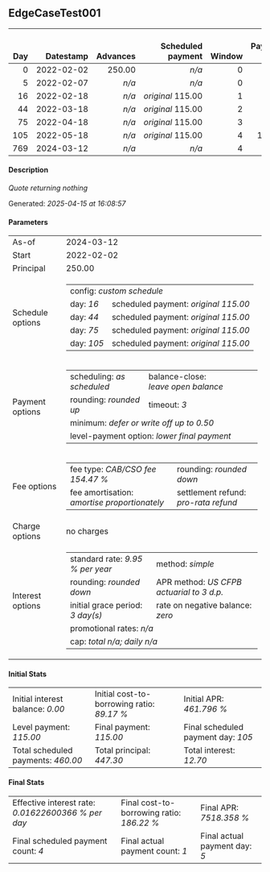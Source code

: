 <h2>EdgeCaseTest001</h2><table><thead style="vertical-align: bottom;"><th style="text-align: right;">Day</th><th style="text-align: right;">Datestamp</th><th style="text-align: right;">Advances</th><th style="text-align: right;">Scheduled payment</th><th style="text-align: right;">Window</th><th style="text-align: right;">Payment due</th><th style="text-align: right;">Actual payments</th><th style="text-align: right;">Generated payment</th><th style="text-align: right;">Net effect</th><th style="text-align: right;">Payment status</th><th style="text-align: right;">Balance status</th><th style="text-align: right;">Simple interest</th><th style="text-align: right;">New interest</th><th style="text-align: right;">New charges</th><th style="text-align: right;">Principal portion</th><th style="text-align: right;">Fee portion</th><th style="text-align: right;">Interest portion</th><th style="text-align: right;">Charges portion</th><th style="text-align: right;">Fee refund</th><th style="text-align: right;">Principal balance</th><th style="text-align: right;">Fee balance</th><th style="text-align: right;">Interest balance</th><th style="text-align: right;">Charges balance</th><th style="text-align: right;">Settlement figure</th><th style="text-align: right;">Fee refund if&nbsp;settled</th></thead><tr style="text-align: right;"><td class="ci00">0</td><td class="ci01" style="white-space: nowrap;">2022-02-02</td><td class="ci02">250.00</td><td class="ci03" style="white-space: nowrap;"><i>n/a<i></td><td class="ci04">0</td><td class="ci05">0.00</td><td class="ci06"><i>n/a</i></td><td class="ci07"><i>n/a</i></td><td class="ci08">0.00</td><td class="ci09"><i>none&nbsp;scheduled</i></td><td class="ci10">open</td><td class="ci13">0.0000</td><td class="ci14">0.0000</td><td class="ci15"><i>n/a</i></td><td class="ci16">0.00</td><td class="ci17">0.00</td><td class="ci18">0.00</td><td class="ci19">0.00</td><td class="ci20">0.00</td><td class="ci21">250.00</td><td class="ci22">386.17</td><td class="ci23">0.0000</td><td class="ci24">0.00</td><td class="ci25">636.17</td><td class="ci26">386.17</td></tr><tr style="text-align: right;"><td class="ci00">5</td><td class="ci01" style="white-space: nowrap;">2022-02-07</td><td class="ci02"><i>n/a</i></td><td class="ci03" style="white-space: nowrap;"><i>n/a<i></td><td class="ci04">0</td><td class="ci05">0.00</td><td class="ci06"><i>confirmed</i>&nbsp;260.00</td><td class="ci07"><i>n/a</i></td><td class="ci08">260.00</td><td class="ci09"><i>extra&nbsp;payment</i></td><td class="ci10">open</td><td class="ci13">0.8671</td><td class="ci14">0.8671</td><td class="ci15"><i>n/a</i></td><td class="ci16">101.83</td><td class="ci17">157.31</td><td class="ci18">0.86</td><td class="ci19">0.00</td><td class="ci20">367.79</td><td class="ci21">148.17</td><td class="ci22">228.86</td><td class="ci23">0.0000</td><td class="ci24">0.00</td><td class="ci25">9.24</td><td class="ci26">367.79</td></tr><tr style="text-align: right;"><td class="ci00">16</td><td class="ci01" style="white-space: nowrap;">2022-02-18</td><td class="ci02"><i>n/a</i></td><td class="ci03" style="white-space: nowrap;"><i>original</i> 115.00</td><td class="ci04">1</td><td class="ci05">0.00</td><td class="ci06"><i>n/a</i></td><td class="ci07"><i>n/a</i></td><td class="ci08">0.00</td><td class="ci09"><i>nothing&nbsp;due</i></td><td class="ci10">open</td><td class="ci13">1.1306</td><td class="ci14">1.1306</td><td class="ci15"><i>n/a</i></td><td class="ci16">0.00</td><td class="ci17">0.00</td><td class="ci18">0.00</td><td class="ci19">0.00</td><td class="ci20">327.33</td><td class="ci21">148.17</td><td class="ci22">228.86</td><td class="ci23">1.1306</td><td class="ci24">0.00</td><td class="ci25">50.83</td><td class="ci26">327.33</td></tr><tr style="text-align: right;"><td class="ci00">44</td><td class="ci01" style="white-space: nowrap;">2022-03-18</td><td class="ci02"><i>n/a</i></td><td class="ci03" style="white-space: nowrap;"><i>original</i> 115.00</td><td class="ci04">2</td><td class="ci05">0.00</td><td class="ci06"><i>n/a</i></td><td class="ci07"><i>n/a</i></td><td class="ci08">0.00</td><td class="ci09"><i>nothing&nbsp;due</i></td><td class="ci10">open</td><td class="ci13">2.8778</td><td class="ci14">2.8778</td><td class="ci15"><i>n/a</i></td><td class="ci16">0.00</td><td class="ci17">0.00</td><td class="ci18">0.00</td><td class="ci19">0.00</td><td class="ci20">224.35</td><td class="ci21">148.17</td><td class="ci22">228.86</td><td class="ci23">4.0084</td><td class="ci24">0.00</td><td class="ci25">156.68</td><td class="ci26">224.35</td></tr><tr style="text-align: right;"><td class="ci00">75</td><td class="ci01" style="white-space: nowrap;">2022-04-18</td><td class="ci02"><i>n/a</i></td><td class="ci03" style="white-space: nowrap;"><i>original</i> 115.00</td><td class="ci04">3</td><td class="ci05">85.00</td><td class="ci06"><i>n/a</i></td><td class="ci07"><i>n/a</i></td><td class="ci08">0.00</td><td class="ci09"><i>missed&nbsp;payment</i></td><td class="ci10">open</td><td class="ci13">3.1862</td><td class="ci14">3.1862</td><td class="ci15"><i>n/a</i></td><td class="ci16">0.00</td><td class="ci17">0.00</td><td class="ci18">0.00</td><td class="ci19">0.00</td><td class="ci20">110.34</td><td class="ci21">148.17</td><td class="ci22">228.86</td><td class="ci23">7.1946</td><td class="ci24">0.00</td><td class="ci25">273.88</td><td class="ci26">110.34</td></tr><tr style="text-align: right;"><td class="ci00">105</td><td class="ci01" style="white-space: nowrap;">2022-05-18</td><td class="ci02"><i>n/a</i></td><td class="ci03" style="white-space: nowrap;"><i>original</i> 115.00</td><td class="ci04">4</td><td class="ci05">115.00</td><td class="ci06"><i>n/a</i></td><td class="ci07"><i>n/a</i></td><td class="ci08">0.00</td><td class="ci09"><i>paid&nbsp;later&nbsp;in&nbsp;full</i></td><td class="ci10">open</td><td class="ci13">3.0834</td><td class="ci14">3.0834</td><td class="ci15"><i>n/a</i></td><td class="ci16">0.00</td><td class="ci17">0.00</td><td class="ci18">0.00</td><td class="ci19">0.00</td><td class="ci20">0.00</td><td class="ci21">148.17</td><td class="ci22">228.86</td><td class="ci23">10.2779</td><td class="ci24">0.00</td><td class="ci25">387.30</td><td class="ci26">0.00</td></tr><tr style="text-align: right;"><td class="ci00">769</td><td class="ci01" style="white-space: nowrap;">2024-03-12</td><td class="ci02"><i>n/a</i></td><td class="ci03" style="white-space: nowrap;"><i>n/a<i></td><td class="ci04">4</td><td class="ci05">0.00</td><td class="ci06"><i>n/a</i></td><td class="ci07">455.55</td><td class="ci08">455.55</td><td class="ci09"><i>generated</i></td><td class="ci10">closed</td><td class="ci13">68.2455</td><td class="ci14">68.2455</td><td class="ci15"><i>n/a</i></td><td class="ci16">148.17</td><td class="ci17">228.86</td><td class="ci18">78.52</td><td class="ci19">0.00</td><td class="ci20">0.00</td><td class="ci21">0.00</td><td class="ci22">0.00</td><td class="ci23">0.0000</td><td class="ci24">0.00</td><td class="ci25">455.55</td><td class="ci26">0.00</td></tr></table><p><h4>Description</h4><i>Quote returning nothing</i></p><p>Generated: <i>2025-04-15 at 16:08:57</i></p><h4>Parameters</h4><table><tr><td>As-of</td><td>2024-03-12</td></tr><tr><td>Start</td><td>2022-02-02</td></tr><tr><td>Principal</td><td>250.00</td></tr><tr><td>Schedule options</td><td><table><tr><td colspan="2">config: <i>custom schedule</i></td></tr><tr><td>day: <i>16</i></td><td>scheduled payment: <i><i>original</i> 115.00</i></td></tr><tr><td>day: <i>44</i></td><td>scheduled payment: <i><i>original</i> 115.00</i></td></tr><tr><td>day: <i>75</i></td><td>scheduled payment: <i><i>original</i> 115.00</i></td></tr><tr><td>day: <i>105</i></td><td>scheduled payment: <i><i>original</i> 115.00</i></td></tr></table></td></tr><tr><td>Payment options</td><td><table><tr><td>scheduling: <i>as scheduled</i></td><td>balance-close: <i>leave&nbsp;open&nbsp;balance</i></td></tr><tr><td>rounding: <i>rounded up</i></td><td>timeout: <i>3</i></td></tr><tr><td colspan='2'>minimum: <i>defer&nbsp;or&nbsp;write&nbsp;off&nbsp;up&nbsp;to&nbsp;0.50</i></td></tr><tr><td colspan='2'>level-payment option: <i>lower&nbsp;final&nbsp;payment</i></td></tr></table></td></tr><tr><td>Fee options</td><td><table><tr><td>fee type: <i><i>CAB/CSO fee</i> 154.47 %</i></td><td>rounding: <i>rounded down</i></td></tr><tr><td>fee amortisation: <i>amortise proportionately</i></td><td>settlement refund: <i>pro-rata refund</i></td></tr></table></td></tr><tr><td>Charge options</td><td>no charges</td></tr><tr><td>Interest options</td><td><table><tr><td>standard rate: <i>9.95 % per year</i></td><td>method: <i>simple</i></td></tr><tr><td>rounding: <i>rounded down</i></td><td>APR method: <i>US CFPB actuarial to 3 d.p.</i></td></tr><tr><td>initial grace period: <i>3 day(s)</i></td><td>rate on negative balance: <i>zero</i></td></tr><tr><td colspan="2">promotional rates: <i><i>n/a</i></i></td></tr><tr><td colspan="2">cap: <i>total <i>n/a</i>; daily <i>n/a</i></td></tr></table></td></tr></table><h4>Initial Stats</h4><table><tr><td>Initial interest balance: <i>0.00</i></td><td>Initial cost-to-borrowing ratio: <i>89.17 %</i></td><td>Initial APR: <i>461.796 %</i></td></tr><tr><td>Level payment: <i>115.00</i></td><td>Final payment: <i>115.00</i></td><td>Final scheduled payment day: <i>105</i></td></tr><tr><td>Total scheduled payments: <i>460.00</i></td><td>Total principal: <i>447.30</i></td><td>Total interest: <i>12.70</i></td></tr></table><h4>Final Stats</h4><table><tr><td>Effective interest rate: <i>0.01622600366 % per day</i></td><td>Final cost-to-borrowing ratio: <i>186.22 %</i></td><td>Final APR: <i>7518.358 %</i></td></tr><tr><td>Final scheduled payment count: <i>4</i></td><td>Final actual payment count: <i>1</i></td><td>Final actual payment day: <i>5</i></td></tr></table>